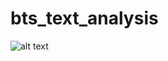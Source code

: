 # bts_text_analysis



![alt text](https://raw.githubusercontent.com/nominmar/bts_text_analysis/main/flowchart.png)

